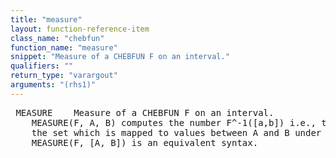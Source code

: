 ```yaml
---
title: "measure"
layout: function-reference-item
class_name: "chebfun"
function_name: "measure"
snippet: "Measure of a CHEBFUN F on an interval."
qualifiers: ""
return_type: "varargout"
arguments: "(rhs1)"
---
```


<pre class="help-text"> MEASURE    Measure of a CHEBFUN F on an interval.
    MEASURE(F, A, B) computes the number F^-1([a,b]) i.e., the measure of
    the set which is mapped to values between A and B under the mapping F.
    MEASURE(F, [A, B]) is an equivalent syntax.
</pre>